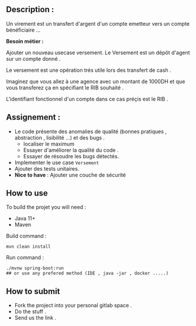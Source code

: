 ## Description :

Un virement est un transfert d'argent d'un compte emetteur vers un compte bénéficiaire ...

**Besoin métier :**

Ajouter un nouveau usecase versement. Le Versement est un dépôt d'agent sur un compte donné .

Le versement est une opération trés utile lors des transfert de cash .

Imaginez que vous allez à une agence avec un montant de 1000DH et que vous transferez ça en spécifiant le RIB souhaité .

L'identifiant fonctionnel d'un compte dans ce cas préçis est le RIB .

## Assignement :

* Le code présente des anomalies de qualité (bonnes pratiques , abstraction , lisibilité ...) et des bugs .
    * localiser le maximum
    * Essayer d'améliorer la qualité du code .
    * Essayer de résoudre les bugs détectés.
* Implementer le use case `Versement`
* Ajouter des tests unitaires.
* **Nice to have** : Ajouter une couche de sécurité

## How to use

To build the projet you will need :

* Java 11+
* Maven

Build command :

```
mvn clean install
```

Run command :

```
./mvnw spring-boot:run 
## or use any prefered method (IDE , java -jar , docker .....)
```

## How to submit

* Fork the project into your personal gitlab space .
* Do the stuff .
* Send us the link .
